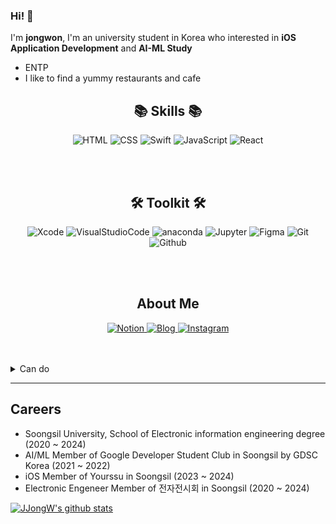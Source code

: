 ### Hi! 👋
I'm **jongwon**, I'm an university student in Korea who interested in **iOS Application Development** and **AI-ML Study**
- ENTP
- I like to find a yummy restaurants and cafe

<body>
  <h2 align="center">📚 Skills 📚</h2>
  <p align='center'>
    <img alt="HTML" src="http://img.shields.io/badge/-HTML-E34F26?style=for-the-badge&logo=html5&logoColor=white"/>
    <img alt="CSS" src="http://img.shields.io/badge/-CSS-blue?style=for-the-badge&logo=css3"/>
    <img alt="Swift" src="http://img.shields.io/badge/-Swift-F05138?style=for-the-badge&logo=swift&logoColor=white"/>
    <img alt="JavaScript" src="http://img.shields.io/badge/-JavaScript-%23F7DF1C?style=for-the-badge&logo=javascript&logoColor=000000&labelColor=%23F7DF1C&color=%23FFCE5A"/>
    <img alt="React" src="http://img.shields.io/badge/-React-black?style=for-the-badge&logo=react&logoColor=blue"/>
   </p>
  <br></br>
  <h2 align="center">🛠 Toolkit 🛠</h2>
  <p align='center'>
    <img alt="Xcode" src="http://img.shields.io/badge/-Xcode-black?style=for-the-badge&logo=xcode"/>
    <img alt="VisualStudioCode" src="http://img.shields.io/badge/-Visual_studio_code-blue?style=for-the-badge&logo=visualstudiocode"/>
    <img alt="anaconda" src ="https://img.shields.io/badge/Anaconda-black.svg?&style=for-the-badge&logo=anaconda&logoColor=#44A833"/>
    <img alt="Jupyter" src ="https://img.shields.io/badge/Jupyter-F37626.svg?&style=for-the-badge&logo=jupyter&logoColor=white"/>
    <img alt="Figma" src="http://img.shields.io/badge/-Figma-F24E1E?style=for-the-badge&logo=figma&logoColor=white"/>
    <img alt="Git" src="http://img.shields.io/badge/-Git-43853d?style=for-the-badge&logo=git&logoColor=ffffff"/>
    <img alt="Github"src="http://img.shields.io/badge/-Github-black?style=for-the-badge&logo=github"/>
  </p>
  <br></br>
  <h2 align="center">About Me</h2>
  <p align="center">
    <a href="https://www.notion.so/5f63ae433674410da39d00e7998d3ab9" target="_blank">
       <img alt="Notion" src="http://img.shields.io/badge/-Notion-black?style=for-the-badge&logo=notion"/>
    </a>
    <a href="https://m.blog.naver.com/PostList.naver?blogId=shinjw4675" target="_blank">
      <img alt="Blog" src="https://img.shields.io/badge/Blog-03C75A.svg?&style=for-the-badge&logo=naver&logoColor=white"/>
    </a>
    <a href="https://www.instagram.com/chyubeleub_j" target="_blank">
      <img alt="Instagram" src="https://img.shields.io/badge/Instagram-E4405F.svg?&style=for-the-badge&logo=instagram&logoColor=white"/>
    </a>
  </p>
  <br></br>
  <details><summary>Can do</summary>
    <p>
      <img alt="C" src ="https://img.shields.io/badge/c-%2300599C.svg?style=for-the-badge&logo=c&logoColor=white"/>
      <img alt="C#" src ="https://img.shields.io/badge/c%23-%23239120.svg?style=for-the-badge&logo=c-sharp&logoColor=white"/>
      <img alt="C++" src ="https://img.shields.io/badge/c++-%2300599C.svg?style=for-the-badge&logo=c%2B%2B&logoColor=white"/>
      <img alt="Go" src ="https://img.shields.io/badge/go-%2300ADD8.svg?style=for-the-badge&logo=go&logoColor=white"/>
      <img alt="Markdown" src ="https://img.shields.io/badge/markdown-%23000000.svg?style=for-the-badge&logo=markdown&logoColor=white"/>
    </p>
    <p>
      <img alt="After effects" src ="https://img.shields.io/badge/AfterEffects-9999ff.svg?&style=for-the-badge&logo=adobeaftereffects&logoColor=white"/>
      <img alt="Photoshop" src ="https://img.shields.io/badge/Photoshop-31A8FF.svg?&style=for-the-badge&logo=adobephotoshop&logoColor=white"/>
      <img alt="Illustrator" src ="https://img.shields.io/badge/Illustrator-FF9A00.svg?&style=for-the-badge&logo=adobeillustrator&logoColor=white"/>
    </p>
    <p>
      <img alt="Python" src="http://img.shields.io/badge/-Python-3776AB?style=for-the-badge&logo=python&logoColor=white"/>
      <img alt="Pandas" src="http://img.shields.io/badge/-Pandas-black?style=for-the-badge&logo=pandas"/>
      <img alt="Pytorch" src="http://img.shields.io/badge/-Pytorch-EE4C2C?style=for-the-badge&logo=pytorch&logoColor=white"/>
      <img alt="Tensorflow" src="http://img.shields.io/badge/-Tensorflow-black?style=for-the-badge&logo=tensorflow"/>
      <img alt="Scikitlearn" src="http://img.shields.io/badge/-Scikitlearn-F7931E?style=for-the-badge&logo=scikitlearn&logoColor=white"/>
    </p>
    <a align='center'>
      <img alt="Firebase" src ="https://img.shields.io/badge/firebase-%23039BE5.svg?style=for-the-badge&logo=firebase"/>
    </a>
  </details>
</body>

---
## Careers
* Soongsil University, School of Electronic information engineering degree (2020 ~ 2024)
* AI/ML Member of Google Developer Student Club in Soongsil by GDSC Korea (2021 ~ 2022)
* iOS Member of Yourssu in Soongsil (2023 ~ 2024)
* Electronic Engeneer Member of 전자전시회 in Soongsil (2020 ~ 2024)

[![JJongW's github stats](https://github-readme-stats.vercel.app/api/top-langs/?username=JJongW&show_icons=true&hide_border=true&title_color=004386&icon_color=004386&layout=compact)](https://github.com/JJongW)
